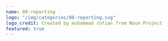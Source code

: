 ```yaml
---
name: 08-reporting
logo: "/img/categories/08-reporting.svg"
logo_credit: Created by muhammad rofian from Noun Project
featured: true
---
```

